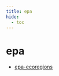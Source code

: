 ```yaml
---
title: epa
hide:
  - toc
---
```


# epa

- [epa-ecoregions](/data-library/epa-ecoregions/)  
  <small></small>